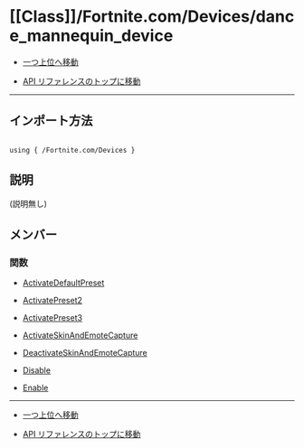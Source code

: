 # [[Class]]/Fortnite.com/Devices/dance_mannequin_device

- [一つ上位へ移動](../main.md)

- [API リファレンスのトップに移動](/main.md)

---

## インポート方法

```verse

using { /Fortnite.com/Devices }

```

## 説明

(説明無し)

## メンバー

### 関数

- [ActivateDefaultPreset](./F_ActivateDefaultPreset/main.md)

- [ActivatePreset2](./F_ActivatePreset2/main.md)

- [ActivatePreset3](./F_ActivatePreset3/main.md)

- [ActivateSkinAndEmoteCapture](./F_ActivateSkinAndEmoteCapture/main.md)

- [DeactivateSkinAndEmoteCapture](./F_DeactivateSkinAndEmoteCapture/main.md)

- [Disable](./F_Disable/main.md)

- [Enable](./F_Enable/main.md)

---

- [一つ上位へ移動](../main.md)

- [API リファレンスのトップに移動](/main.md)
